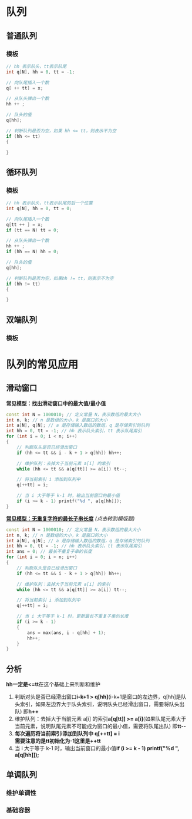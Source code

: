 # 队列

## 普通队列

### 模板

```C++
// hh 表示队头，tt表示队尾
int q[N], hh = 0, tt = -1;

// 向队尾插入一个数
q[ ++ tt] = x;

// 从队头弹出一个数
hh ++ ;

// 队头的值
q[hh];

// 判断队列是否为空，如果 hh <= tt，则表示不为空
if (hh <= tt)
{

}
```

## 循环队列

### 模板

```C++
// hh 表示队头，tt表示队尾的后一个位置
int q[N], hh = 0, tt = 0;

// 向队尾插入一个数
q[tt ++ ] = x;
if (tt == N) tt = 0;

// 从队头弹出一个数
hh ++ ;
if (hh == N) hh = 0;

// 队头的值
q[hh];

// 判断队列是否为空，如果hh != tt，则表示不为空
if (hh != tt)
{

}
```

## 双端队列

### 模板

# 队列的常见应用

## 滑动窗口

**常见模型：找出滑动窗口中的最大值/最小值**

```C++
const int N = 1000010; // 定义常量 N，表示数组的最大大小
int n, k; // n 是数组的大小，k 是窗口的大小
int a[N], q[N]; // a 是存储输入数组的数组，q 是存储索引的队列
int hh = 0, tt = -1; // hh 表示队头索引，tt 表示队尾索引
for (int i = 0; i < n; i++) 
{
    // 判断队头是否已经滑出窗口
    if (hh <= tt && i - k + 1 > q[hh]) hh++;

    // 维护队列：去掉大于当前元素 a[i] 的索引
    while (hh <= tt && a[q[tt]] >= a[i]) tt--;

    // 将当前索引 i 添加到队列中
    q[++tt] = i;

    // 当 i 大于等于 k-1 时，输出当前窗口的最小值
    if (i >= k - 1) printf("%d ", a[q[hh]]);
}

```
[**常见模型：无重复字符的最长子串长度**](https://leetcode.cn/problems/longest-substring-without-repeating-characters/description/) *(点击转到模版题)*

```C++
const int N = 1000010; // 定义常量 N，表示数组的最大大小
int n, k; // n 是数组的大小，k 是窗口的大小
int a[N], q[N]; // a 是存储输入数组的数组，q 是存储索引的队列
int hh = 0, tt = -1; // hh 表示队头索引，tt 表示队尾索引
int ans = 0; // 最长不重复子串的长度
for (int i = 0; i < n; i++) 
{
    // 判断队头是否已经滑出窗口
    if (hh <= tt && i - k + 1 > q[hh]) hh++;

    // 维护队列：去掉大于当前元素 a[i] 的索引
    while (hh <= tt && a[q[tt]] >= a[i]) tt--;

    // 将当前索引 i 添加到队列中
    q[++tt] = i;

    // 当 i 大于等于 k-1 时，更新最长不重复子串的长度
    if (i >= k - 1) 
    {
        ans = max(ans, i - q[hh] + 1);
        hh++;
    }
}

```
## 分析
**hh一定是<=tt**在这个基础上来判断和维护  
1. 判断对头是否已经滑出窗口**i-k+1 > q[hh]**(i-k+1是窗口的左边界，q[hh]是队头索引，如果左边界大于队头索引，说明队头已经滑出窗口，需要将队头出队) 即**h++**  
2. 维护队列：去掉大于当前元素 a[i] 的索引**a[q[tt]] >= a[i]**(如果队尾元素大于当前元素，说明队尾元素不可能成为窗口的最小值，需要将队尾出队) 即**tt--**  
3. **每次遍历将当前索引i添加到队列中 q[++tt] = i**  
**需要注意的是tt初始化为-1这里是++tt**  
4. 当 i 大于等于 k-1 时，输出当前窗口的最小值**if (i >= k - 1) printf("%d ", a[q[hh]]);**


## 单调队列
### 维护单调性
### 基础容器